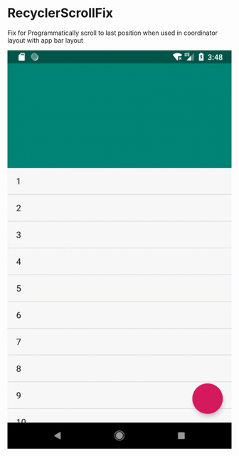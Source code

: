 # RecyclerScrollFix
Fix for Programmatically scroll to last position when used in coordinator layout with app bar layout


![Alt Text](https://github.com/arora-vishal/RecyclerScrollFix/blob/master/sample.gif)
